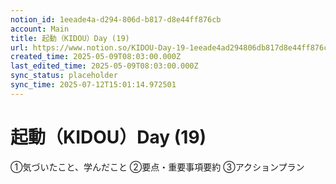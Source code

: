 ```yaml
---
notion_id: 1eeade4a-d294-806d-b817-d8e44ff876cb
account: Main
title: 起動（KIDOU）Day (19)
url: https://www.notion.so/KIDOU-Day-19-1eeade4ad294806db817d8e44ff876cb
created_time: 2025-05-09T08:03:00.000Z
last_edited_time: 2025-05-09T08:03:00.000Z
sync_status: placeholder
sync_time: 2025-07-12T15:01:14.972501
---
```

# 起動（KIDOU）Day (19)

①気づいたこと、学んだこと
②要点・重要事項要約
③アクションプラン